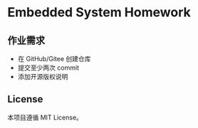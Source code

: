 # Embedded System Homework

## 作业需求
- 在 GitHub/Gitee 创建仓库
- 提交至少两次 commit
- 添加开源版权说明

## License
本项目遵循 MIT License。
